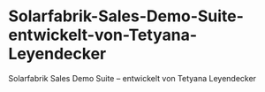 # Solarfabrik-Sales-Demo-Suite-entwickelt-von-Tetyana-Leyendecker
Solarfabrik Sales Demo Suite – entwickelt von Tetyana Leyendecker
